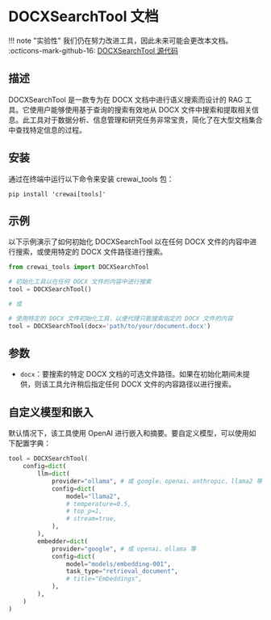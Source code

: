 # DOCXSearchTool 文档

!!! note "实验性"
    我们仍在努力改进工具，因此未来可能会更改本文档。
    :octicons-mark-github-16: [DOCXSearchTool 源代码](https://github.com/aithoughts/aipmAI-tools/tree/zh/src/crewai_tools/tools/docx_search_tool)

## 描述
DOCXSearchTool 是一款专为在 DOCX 文档中进行语义搜索而设计的 RAG 工具。它使用户能够使用基于查询的搜索有效地从 DOCX 文件中搜索和提取相关信息。此工具对于数据分析、信息管理和研究任务非常宝贵，简化了在大型文档集合中查找特定信息的过程。

## 安装
通过在终端中运行以下命令来安装 crewai_tools 包：

```shell
pip install 'crewai[tools]'
```

## 示例
以下示例演示了如何初始化 DOCXSearchTool 以在任何 DOCX 文件的内容中进行搜索，或使用特定的 DOCX 文件路径进行搜索。

```python
from crewai_tools import DOCXSearchTool

# 初始化工具以在任何 DOCX 文件的内容中进行搜索
tool = DOCXSearchTool()

# 或

# 使用特定的 DOCX 文件初始化工具，以便代理只能搜索指定的 DOCX 文件的内容
tool = DOCXSearchTool(docx='path/to/your/document.docx')
```

## 参数
- `docx`：要搜索的特定 DOCX 文档的可选文件路径。如果在初始化期间未提供，则该工具允许稍后指定任何 DOCX 文件的内容路径以进行搜索。

## 自定义模型和嵌入

默认情况下，该工具使用 OpenAI 进行嵌入和摘要。要自定义模型，可以使用如下配置字典：

```python
tool = DOCXSearchTool(
    config=dict(
        llm=dict(
            provider="ollama", # 或 google、openai、anthropic、llama2 等
            config=dict(
                model="llama2",
                # temperature=0.5,
                # top_p=1,
                # stream=true,
            ),
        ),
        embedder=dict(
            provider="google", # 或 openai、ollama 等
            config=dict(
                model="models/embedding-001",
                task_type="retrieval_document",
                # title="Embeddings",
            ),
        ),
    )
)
```
